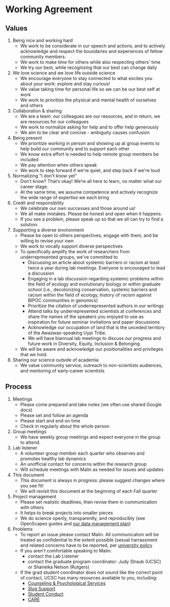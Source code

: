 
# Working Agreement
## Values

1. Being nice and working hard
    - We work to be considerate in our speech and actions, and to actively acknowledge and respect the boundaries and experiences of fellow community members.
    - We work to make time for others while also respecting others' time
    - We try our best, while recognizing that our best can change daily
1. We love science and we love life outside science
    - We encourage everyone to stay connected to what excites you about your work: explore and stay curious!
    - We value taking time for personal life so we can be our best self at work
    - We work to prioritize the physical and mental health of ourselves and others
1. Collaboration & sharing
    - We are a team: our colleagues are our resources, and in return, we are resources for our colleagues
    - We work to normalize asking for help and to offer help generously
    - We aim to be clear and concise - ambiguity causes confusion
1. Being present
    - We prioritize working in person and showing up at group events to help build our community and to support each other
    - We know extra effort is needed to help remote group members be included
    - We pay attention when others speak
    - We work to step forward if we're quiet, and step back if we're loud
1. Normalizing "I don't know yet"
    - Don’t know? That’s okay! We’re all here to learn, no matter what our career stage.
    - At the same time, we assume competence and actively recognize the wide range of expertise we each bring
1. Credit and responsibility
    - We celebrate our own successes and those around us!
    - We all make mistakes. Please be honest and open when it happens.
    - If you see a problem, please speak up so that we all can try to find a solution.
1. Supporting a diverse environment
    - Please be open to others perspectives, engage with them, and be willing to revise your own
    - We work to vocally support diverse perspectives
    - To specifically amplify the work of researchers from underrepresented groups, we've committed to 
      - Discussing an article about systemic barriers or racism at least twice a year during lab meetings. Everyone is encouraged to lead a discussion
      - Engaging in a lab discussion regarding systemic problems within the field of ecology and evolutionary biology or within graduate school (i.e., decolonizing conservation, systemic barriers and racism within the field of ecology, history of racism against BIPOC communities in genomics)
      - Prioritize the citation of underrepresented authors in our writings
      - Attend talks by underrepresented scientists at conferences and share the names of the speakers you enjoyed to use as inspiration for future seminar invitations and paper discussions
       - Acknowledge our occupation of land that is the unceded territory of the Awaswas-speaking Uypi Tribe. 
       - We will have biannual lab meetings to discuss our progress and future work in Diversity, Equity, Inclusion & Belonging
    - We will be aware and acknowledge our positionalities and privileges that we hold.
1. Sharing our science outside of academia
    - We value community service, outreach to non-scientists audiences, and mentoring of early-career scientists

## Process

1. Meetings
    - Please come prepared and take notes (we often use shared Google docs)
    - Please set and follow an agenda
    - Please start and end on time
    - Check in regularly about the whole person
1. Group meetings
    - We have weekly group meetings and expect everyone in the group to attend.
1. Lab listener
    - A volunteer group member each quarter who observes and promotes healthy lab dynamics
    - An unofficial contact for concerns within the research group
    - Will schedule meetings with Malin as needed for issues and updates
1. This document
    - This document is always in progress: please suggest changes where you see fit!
    - We will revisit this document at the beginning of each Fall quarter
1. Project management
    - Please set realistic deadlines, then revise them in communication with others
    - It helps to break projects into smaller pieces
    - We do science openly, transparently, and reproducibly (see OpenScapes guides and [our data management plan](https://github.com/pinskylab/how_we_work/blob/master/data-management.md))
1. Problems
    - To report an issue please contact Malin. All communication will be treated as confidential to the extent possible (sexual harrassment and related concerns have to be reported, per [university policy](https://titleix.ucsc.edu/reporting/index.html)
    - If you aren't comfortable speaking to Malin: 
      - contact the Lab Listener
      - contact the graduate program coordinator: Judy Straub (UCSC) or Shaneika Nelson (Rutgers)
    - If the grad student coordinator does not sound like the correct point of contact, UCSC has many resources available to you, including:
      - [Counseling & Psychological Services](https://caps.ucsc.edu/)
      - [Slug Support](https://deanofstudents.ucsc.edu/slug-support/program/graduate-students.html)
      - [Student Conduct](https://deanofstudents.ucsc.edu/student-conduct/index.html)
      - [CARE](https://care.ucsc.edu/)
